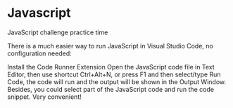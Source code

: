# Javascript
JavaScript challenge practice time


There is a much easier way to run JavaScript in Visual Studio Code, no configuration needed:

Install the Code Runner Extension
Open the JavaScript code file in Text Editor, then use shortcut Ctrl+Alt+N, or press F1 and then select/type Run Code, the code will run and the output will be shown in the Output Window.
Besides, you could select part of the JavaScript code and run the code snippet. Very convenient!
